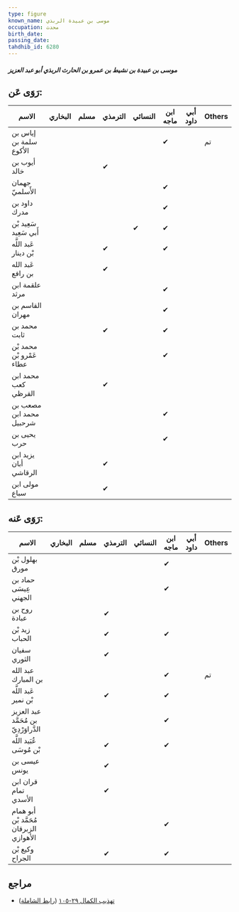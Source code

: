 ```yaml
---
type: figure
known_name: موسى بن عبيدة الربذي
occupation: محدث
birth_date:
passing_date:
tahdhib_id: 6280
---
```

##### موسى بن عبيدة بن نشيط بن عمرو بن الحارث الربذي أبو عبد العزيز

## رَوَى عَن:
| الاسم                    | البخاري | مسلم | الترمذي | النسائي | ابن ماجه | أبي داود | Others |
| ------------------------ | ------- | ---- | ------- | ------- | -------- | -------- | ------ |
| إياس بن سلمة بن الأكوع   |         |      |         |         | ✔        |          | تم     |
| أيوب بن خالد             |         |      | ✔       |         |          |          |        |
| جهمان الأَسلميّ          |         |      |         |         | ✔        |          |        |
| داود بن مدرك             |         |      |         |         | ✔        |          |        |
| سَعِيد بْن أَبي سَعِيد   |         |      |         | ✔       | ✔        |          |        |
| عَبد اللَّه بْن دينار    |         |      | ✔       |         | ✔        |          |        |
| عَبد الله بن رافع        |         |      | ✔       |         |          |          |        |
| علقمة ابن مرثد           |         |      |         |         | ✔        |          |        |
| القاسم بن مهران          |         |      |         |         | ✔        |          |        |
| محمد بن ثابت             |         |      | ✔       |         | ✔        |          |        |
| محمد بْن عَمْرو بْن عطاء |         |      |         |         | ✔        |          |        |
| محمد ابن كعب القرظي      |         |      | ✔       |         |          |          |        |
| مصعب بن محمد ابن شرحبيل  |         |      |         |         | ✔        |          |        |
| يحيى بن حرب              |         |      |         |         | ✔        |          |        |
| يزيد ابن أبان الرقاشي    |         |      | ✔       |         |          |          |        |
| مولى ابن سباع            |         |      | ✔       |         |          |          |        |
## رَوَى عَنه:
| الاسم                                   | البخاري | مسلم | الترمذي | النسائي | ابن ماجه | أبي داود | Others |
| --------------------------------------- | ------- | ---- | ------- | ------- | -------- | -------- | ------ |
| بهلول بْن مورق                          |         |      |         |         | ✔        |          |        |
| حماد بن عِيسَى الجهني                   |         |      |         |         | ✔        |          |        |
| روح بن عبادة                            |         |      | ✔       |         |          |          |        |
| زيد بْن الحباب                          |         |      | ✔       |         | ✔        |          |        |
| سفيان الثوري                            |         |      | ✔       |         |          |          |        |
| عبد الله بن المبارك                     |         |      |         |         | ✔        |          | تم     |
| عَبد اللَّه بْن نمير                    |         |      | ✔       |         | ✔        |          |        |
| عبد العزيز بن مُحَمَّد الدَّراوَرْدِيّ  |         |      |         |         | ✔        |          |        |
| عُبَيد اللَّه بْن مُوسَى                |         |      | ✔       |         | ✔        |          |        |
| عيسى بن يونس                            |         |      | ✔       |         |          |          |        |
| قران ابن تمام الأسدي                    |         |      | ✔       |         |          |          |        |
| أبو همام مُحَمَّد بْن الزبرقان الأهوازي |         |      |         |         | ✔        |          |        |
| وكيع بْن الجراح                         |         |      | ✔       |         | ✔        |          |        |
## مراجع
- [تهذيب الكمال ٢٩-١٠٥](obsidian://open?vault=Tahdhib-al-Kamal&file=Figures/٦٢٨٠-موسى%20بن%20عبيدة%20بن%20نشيط%20بن%20عمرو%20بن%20الحارث%20الربذي%20أبو%20عبد%20العزيز) ([رابط الشاملة](https://shamela.ws/book/3722/15676))